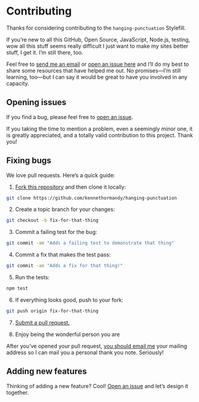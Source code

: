 # Contributing

Thanks for considering contributing to the `hanging-punctuation` Stylefill.

If you’re new to all this GitHub, Open Source, JavaScript, Node.js, testing, wow all this stuff seems really difficult I just want to make my sites better stuff, I get it. I’m still there, too.

Feel free to [send me an email](kenneth@chloi.io) or [open an issue here](http://github.com/kennethormandy/hanging-punctuation/issues) and I’ll do my best to share some resources that have helped me out. No promises—I’m still learning, too—but I can say it would be great to have you involved in any capacity.

## Opening issues

If you find a bug, please feel free to [open an issue](https://github.com/kennethormandy/hanging-punctuation/issues).

If you taking the time to mention a problem, even a seemingly minor one, it is greatly appreciated, and a totally valid contribution to this project. Thank you!

## Fixing bugs

We love pull requests. Here’s a quick guide:

1. [Fork this repository](https://github.com/kennethormandy/hanging-punctuation/fork) and then clone it locally:

  ```bash
  git clone https://github.com/kennethormandy/hanging-punctuation
  ```

2. Create a topic branch for your changes:

  ```bash
  git checkout -b fix-for-that-thing
  ```
3. Commit a failing test for the bug:

  ```bash
  git commit -am "Adds a failing test to demonstrate that thing"
  ```

4. Commit a fix that makes the test pass:

  ```bash
  git commit -am "Adds a fix for that thing!"
  ```

5. Run the tests:

  ```bash
  npm test
  ```

6. If everything looks good, push to your fork:

  ```bash
  git push origin fix-for-that-thing
  ```

7. [Submit a pull request.](https://help.github.com/articles/creating-a-pull-request)

8. Enjoy being the wonderful person you are

  After you’ve opened your pull request, [you should email me](mailto:kenneth@chloi.io) your mailing address so I can mail you a personal thank you note. Seriously!

## Adding new features

Thinking of adding a new feature? Cool! [Open an issue](https://github.com/kennethormandy/hanging-punctuation/issues) and let’s design it together.
